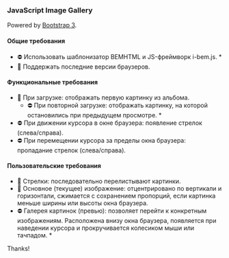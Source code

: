 ### JavaScript Image Gallery 

Powered by [Bootstrap 3](http://getbootstrap.com/).

#### Общие требования

- :no_entry: Использовать шаблонизатор BEMHTML и JS-фреймворк i-bem.js. *
- :metal: Поддержать последние версии браузеров.

#### Функциональные требования

- :metal: При загрузке: отображать первую картинку из альбома.
    - :no_entry: При повторной загрузке: отображать картинку, на которой остановились при предыдущем просмотре. *
- :no_entry: При движении курсора в окне браузера: появление стрелок (слева/справа).
- :no_entry: При перемещении курсора за пределы окна браузера: пропадание стрелок (слева/справа).

#### Пользовательские требования

- :metal: Стрелки: последовательно перелистывают картинки.
- :metal: Основное (текущее) изображение: отцентрировано по вертикали и горизонтали, сжимается с сохранением пропорций, если картинка меньше ширины или высоты окна браузера.
- :no_entry: Галерея картинок (превью): позволяет перейти к конкретным изображениям. Расположена внизу окна браузера, появляется при наведении курсора и прокручивается колесиком мыши или тачпадом. *

Thanks!